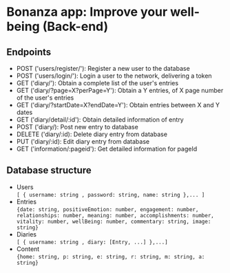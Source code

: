 # Bonanza app: Improve your well-being (Back-end)

## **Endpoints**

- POST ('users/register/'): Register a new user to the database
- POST ('users/login/'): Login a user to the network, delivering a token
- GET ('diary/'): Obtain a complete list of the user's entries
- GET ('diary/?page=X?perPage=Y'): Obtain a Y entries, of X page number of the user's entries
- GET ('diary/?startDate=X?endDate=Y'): Obtain entries between X and Y dates
- GET ('diary/detail/:id'): Obtain detailed information of entry
- POST ('diary/): Post new entry to database
- DELETE ('diary/:id): Delete diary entry from database
- PUT ('diary/:id): Edit diary entry from database
- GET ('information/:pageid'): Get detailed information for pageId

## **Database structure**

- Users<br>
  `[ { username: string , password: string, name: string },... ]`
- Entries<br>
  `{date: string, positiveEmotion: number, engagement: number, relationships: number, meaning: number, accomplishments: number, vitality: number, wellBeing: number, commentary: string, image: string}`
- Diaries<br>
  `[ { username: string , diary: [Entry, ...] },...]`
- Content<br>
  `{home: string, p: string, e: string, r: string, m: string, a: string}`
